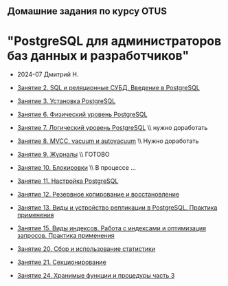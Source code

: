 ## Домашние задания по курсу OTUS 
# "PostgreSQL для администраторов баз данных и разработчиков"
* 2024-07 Дмитрий Н.
  
* [Занятие 2. SQL и реляционные СУБД. Введение в PostgreSQL](2-lesson/2-lesson.md)

* [Занятие 3. Установка PostgreSQL](3-lesson/3-lesson.md)

* [Занятие 6. Физический уровень PostgreSQL](6-lesson/6-lesson.md)

* [Занятие 7. Логический уровень PostgreSQL](7-lesson/7-lesson.md) \\\ нужно доработать

* [Занятие 8. MVCC, vacuum и autovacuum](8-lesson/8-lesson.md) \\\ Нужно доработать

* [Занятие 9. Журналы](9-lesson/9-lesson.md) \\\ ГОТОВО
* [Занятие 10. Блокировки](10-lesson/10-lesson.md) \\\ В процессе ...

* [Занятие 11. Настройка PostgreSQL](11-lesson/11-lesson.md)

* [Занятие 12. Резервное копирование и восстановление](12-lesson/12-lesson.md)

* [Занятие 13. Виды и устройство репликации в PostgreSQL. Практика применения](13-lesson/13-lesson.md)

* [Занятие 15. Виды индексов. Работа с индексами и оптимизация запросов. Практика применения](15-lesson/15-lesson.md)
  
* [Занятие 20. Сбор и использование статистики](20-lesson/20-lesson.md)

* [Занятие 21. Секционирование](21-lesson/21-lesson.md)

* [Занятие 24. Хранимые функции и процедуры часть 3](24-lesson/24-lesson.md)

